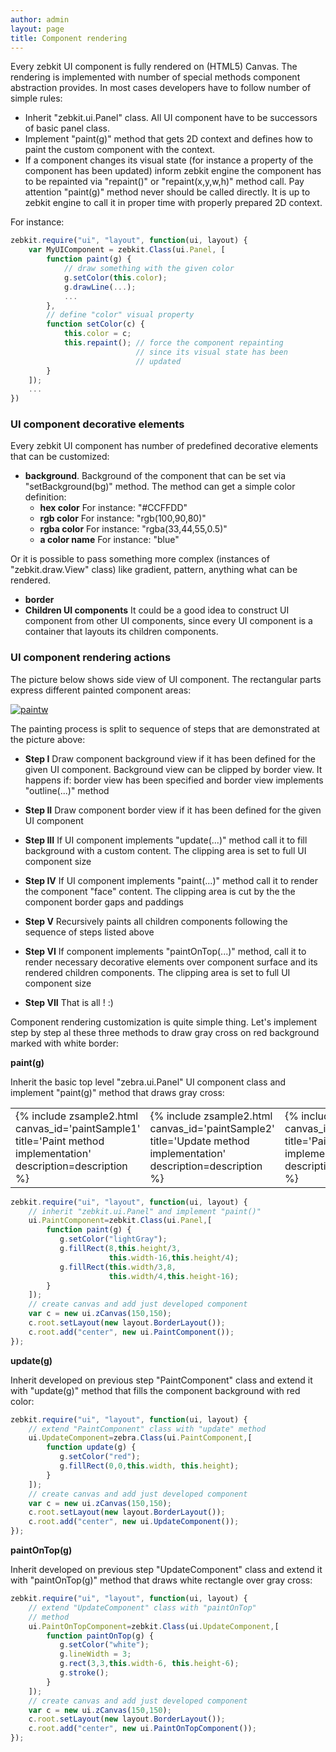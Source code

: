 ```yaml
---
author: admin
layout: page
title: Component rendering
---
```


Every zebkit UI component is fully rendered on (HTML5) Canvas. The rendering is implemented with number of special methods component abstraction provides.  In most cases developers have to follow number of simple rules: 

   * Inherit "zebkit.ui.Panel" class. All UI component have to be successors of basic panel class. 
   * Implement "paint(g)" method that gets 2D context and defines how to paint the custom component with the context.
   * If a component changes its visual state (for instance a property of the component has been updated) inform zebkit engine the component has to be repainted via "repaint()" or "repaint(x,y,w,h)" method call. Pay attention "paint(g)" method never should be called directly. It is up to zebkit engine to call it in proper time with properly prepared 2D context.       

For instance:

```js
zebkit.require("ui", "layout", function(ui, layout) {
    var MyUIComponent = zebkit.Class(ui.Panel, [
        function paint(g) {
            // draw something with the given color
            g.setColor(this.color);
            g.drawLine(...);  
            ...
        },
        // define "color" visual property 
        function setColor(c) {
            this.color = c;
            this.repaint(); // force the component repainting
                            // since its visual state has been 
                            // updated  
        }
    ]);
    ...
})
```

### UI component decorative elements 

Every zebkit UI component has number of predefined decorative elements that can be customized: 

   * __background__. Background of the component that can be set via "setBackground(bg)" method. The method can get a simple color definition: 
      * **hex color** For instance: "#CCFFDD" 
      * **rgb color** For instance: "rgb(100,90,80)" 
      * **rgba color** For instance: "rgba(33,44,55,0.5)" 
      * **a color name** For instance: "blue"
   
   Or it is possible to pass something more complex (instances of "zebkit.draw.View" class) like gradient, pattern, anything what can be rendered.   
   * __border__ 
   * **Children UI components** It could be a good idea to construct UI component from other UI components, since every UI component is a container that layouts its children components.


### UI component rendering actions  

The picture below shows side view of UI component. The rectangular parts express different painted component areas:


[![paintw](http://www.zebkit.com/wp-content/uploads/2013/06/paintw-1024x392.png)](http://www.zebkit.com/wp-content/uploads/2013/06/paintw.png)

The painting process is split to sequence of steps that are demonstrated at the picture above:
	
  * **Step I** Draw component background view if it has been defined for the given UI component. Background view can be clipped by border view. It happens if: border view has been specified and border view implements "outline(...)" method

	
  * **Step II** Draw component border view if it has been defined for the given UI component

	
  * **Step III** If UI component implements "update(...)" method call it to fill background with a custom content. The clipping area is set to full UI component size

	
  * **Step IV** If UI component implements "paint(...)" method call it to render the component "face" content. The clipping area is cut by the the component border gaps and paddings

	
  * **Step V** Recursively paints all children components following the sequence of steps listed above

	
  * **Step VI** If component implements "paintOnTop(...)" method, call it to render necessary decorative elements over component surface and its rendered children components. The clipping area is set to full UI component size

	
  * **Step VII** That is all ! :)


Component rendering customization is quite simple thing. Let's implement step by step al these three methods to draw gray cross on red background marked with white border:

**paint(g)**

Inherit the basic top level "zebra.ui.Panel" UI component class and implement "paint(g)" method that draws gray cross:

<table>
<tr><td>
{% include zsample2.html canvas_id='paintSample1' title='Paint method implementation' description=description %}          
</td>
<td>
{% include zsample2.html canvas_id='paintSample2' title='Update method implementation' description=description %}                    
</td>
<td>
{% include zsample2.html canvas_id='paintSample3' title='Paint on top method implementation' description=description %}                    
</td>
</tr>
</table>



```js
zebkit.require("ui", "layout", function(ui, layout) {
    // inherit "zebkit.ui.Panel" and implement "paint()"
    ui.PaintComponent=zebkit.Class(ui.Panel,[
        function paint(g) {
           g.setColor("lightGray");
           g.fillRect(8,this.height/3,
                      this.width-16,this.height/4);
           g.fillRect(this.width/3,8,
                      this.width/4,this.height-16);
        }
    ]);
    // create canvas and add just developed component
    var c = new ui.zCanvas(150,150);
    c.root.setLayout(new layout.BorderLayout());
    c.root.add("center", new ui.PaintComponent());
});
```


<script>
zebkit.require("ui", "layout", function(ui, layout) {
    var z = new ui.zCanvas("paintSample1", 150, 150);
    var PaintComponent = zebkit.Class(zebkit.ui.Panel,[
        function paint(g) {
           g.setColor("lightGray");
           g.fillRect(8,this.height / 3, this.width - 16, this.height / 4);
           g.fillRect(this.width / 3, 8, this.width / 4, this.height - 16);
        }
    ]);
    // create canvas and add just developed component
    var r = z.root;
    r.setLayout(new layout.BorderLayout());
    r.add("center", new PaintComponent());   

    var z = new ui.zCanvas("paintSample2", 150, 150);
    var UpdateComponent=zebkit.Class(PaintComponent,[
        function update(g) {
           g.setColor("red");
           g.fillRect(0,0,this.width, this.height);
        }
    ]);
    var r = z.root;
    r.setLayout(new layout.BorderLayout());
    r.add("center", new UpdateComponent()); 

    var PaintOnTopComponent = zebkit.Class(UpdateComponent,[
        function paintOnTop(g) {
           g.setColor("white");
           g.lineWidth = 3;
           g.rect(3,3,this.width-6, this.height-6);
           g.stroke();
        }
    ]);
    var c = new ui.zCanvas("paintSample3", 150,150);
    c.root.setLayout(new layout.BorderLayout());
    c.root.add("center",new PaintOnTopComponent());
});
</script>

**update(g)**

Inherit developed on previous step "PaintComponent" class and extend it with "update(g)" method that fills the component background with red color:

```js
zebkit.require("ui", "layout", function(ui, layout) {
    // extend "PaintComponent" class with "update" method
    ui.UpdateComponent=zebra.Class(ui.PaintComponent,[
        function update(g) {
           g.setColor("red");
           g.fillRect(0,0,this.width, this.height);
        }
    ]);
    // create canvas and add just developed component
    var c = new ui.zCanvas(150,150);
    c.root.setLayout(new layout.BorderLayout());
    c.root.add("center", new ui.UpdateComponent());
});
```


**paintOnTop(g)**

Inherit developed on previous step "UpdateComponent" class and extend it with "paintOnTop(g)" method that draws white rectangle over gray cross:

```js
zebkit.require("ui", "layout", function(ui, layout) {
    // extend "UpdateComponent" class with "paintOnTop"
    // method
    ui.PaintOnTopComponent=zebkit.Class(ui.UpdateComponent,[
        function paintOnTop(g) {
           g.setColor("white");
           g.lineWidth = 3;
           g.rect(3,3,this.width-6, this.height-6);
           g.stroke();
        }
    ]);
    // create canvas and add just developed component
    var c = new ui.zCanvas(150,150);
    c.root.setLayout(new layout.BorderLayout());
    c.root.add("center", new ui.PaintOnTopComponent());
});
```

